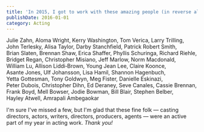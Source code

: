 ```yaml
---
title: 'In 2015, I got to work with these amazing people (in reverse alphabetical order)'
publishDate: 2016-01-01
category: Acting
---
```


Julie&nbsp;Zahn, Aloma&nbsp;Wright, Kerry&nbsp;Washington, Tom&nbsp;Verica, Larry&nbsp;Trilling, John&nbsp;Terlesky, Alisa&nbsp;Taylor, Darby&nbsp;Stanchfield, Patrick&nbsp;Robert&nbsp;Smith, Brian&nbsp;Slaten, Brennan&nbsp;Shaw, Erica&nbsp;Shaffer, Phyllis&nbsp;Schuringa, Richard&nbsp;Riehle, Bridget&nbsp;Regan, Christopher&nbsp;Misiano, Jeff&nbsp;Marlow, Norm&nbsp;Macdonald, William&nbsp;Lu, Allison&nbsp;Liddi&#8209;Brown, Young Jean&nbsp;Lee, Claire&nbsp;Koonce, Asante&nbsp;Jones, Ulf&nbsp;Johansson, Lisa&nbsp;Hamil, Shannon&nbsp;Hagenbuch, Yetta&nbsp;Gottesman, Tony&nbsp;Goldwyn, Meg&nbsp;Fister, Danielle&nbsp;Eskinazi, Peter&nbsp;Dubois, Christopher&nbsp;Dihn, Ed&nbsp;Deraney, Seve&nbsp;Canales, Cassie&nbsp;Brennan, Frank&nbsp;Boyd, Mell&nbsp;Bowser, Jodie&nbsp;Bowman, Bill&nbsp;Blair, Stephen&nbsp;Belber, Hayley&nbsp;Atwell, Amrapali&nbsp;Ambegaokar

I'm sure I've missed a few, but I'm glad that these fine folk — casting directors, actors, writers, directors, producers, agents — were an active part of my year in acting work. _Thank you!_
